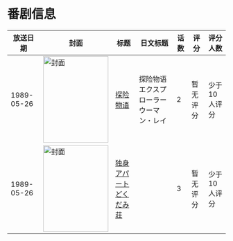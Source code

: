 # 番剧信息

|放送日期|封面|标题|日文标题|话数|评分|评分人数|
|---|---|---|---|---|---|---|
|1989-05-26|<img src="//lain.bgm.tv/pic/cover/c/69/4b/214309_8M1fA.jpg" alt="封面" style="width:150px;height:200px;object-fit:cover;">|[探险物语](https://bangumi.tv/subject/214309)|探险物语 エクスプローラーウーマン・レイ|2|暂无评分|少于10人评分|
|1989-05-26|<img src="/img/no_icon_subject.png" alt="封面" style="width:150px;height:200px;object-fit:cover;">|[独身アパートどくだみ荘](https://bangumi.tv/subject/259601)||3|暂无评分|少于10人评分|
